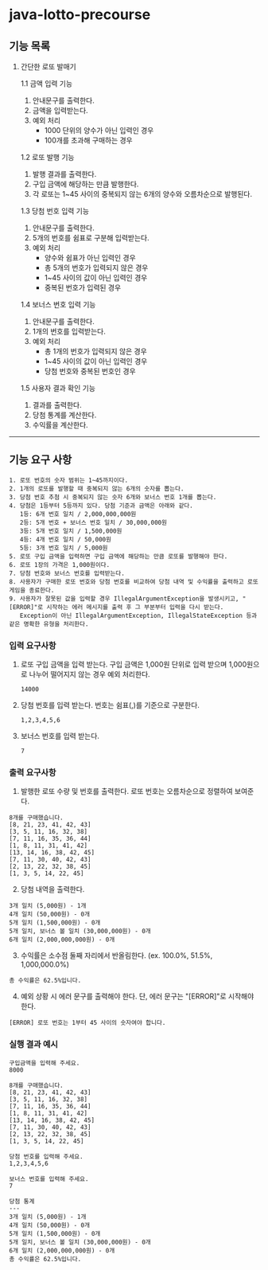 # java-lotto-precourse

## 기능 목록

1. 간단한 로또 발매기

   1.1 금액 입력 기능
    1. 안내문구를 출력한다.
    2. 금액을 입력받는다.
    3. 예외 처리
        - 1000 단위의 양수가 아닌 입력인 경우
        - 100개를 초과해 구매하는 경우

   1.2 로또 발행 기능
    1. 발행 결과를 출력한다.
    2. 구입 금액에 해당하는 만큼 발행한다.
    3. 각 로또는 1~45 사이의 중복되지 않는 6개의 양수와 오름차순으로 발행된다.

   1.3 당첨 번호 입력 기능
    1. 안내문구를 출력한다.
    2. 5개의 번호를 쉼표로 구분해 입력받는다.
    3. 예외 처리
        - 양수와 쉼표가 아닌 입력인 경우
        - 총 5개의 번호가 입력되지 않은 경우
        - 1~45 사이의 값이 아닌 입력인 경우
        - 중복된 번호가 입력된 경우

   1.4 보너스 번호 입력 기능
    1. 안내문구를 출력한다.
    2. 1개의 번호를 입력받는다.
    3. 예외 처리
        - 총 1개의 번호가 입력되지 않은 경우
        - 1~45 사이의 값이 아닌 입력인 경우
        - 당첨 번호와 중복된 번호인 경우

   1.5 사용자 결과 확인 기능
    1. 결과를 출력한다.
    2. 당첨 통계를 계산한다.
    3. 수익률을 계산한다.

---

## 기능 요구 사항

```
1. 로또 번호의 숫자 범위는 1~45까지이다.
2. 1개의 로또를 발행할 때 중복되지 않는 6개의 숫자를 뽑는다.
3. 당첨 번호 추첨 시 중복되지 않는 숫자 6개와 보너스 번호 1개를 뽑는다.
4. 당첨은 1등부터 5등까지 있다. 당첨 기준과 금액은 아래와 같다.
   1등: 6개 번호 일치 / 2,000,000,000원
   2등: 5개 번호 + 보너스 번호 일치 / 30,000,000원
   3등: 5개 번호 일치 / 1,500,000원
   4등: 4개 번호 일치 / 50,000원
   5등: 3개 번호 일치 / 5,000원
5. 로또 구입 금액을 입력하면 구입 금액에 해당하는 만큼 로또를 발행해야 한다.
6. 로또 1장의 가격은 1,000원이다.
7. 당첨 번호와 보너스 번호를 입력받는다.
8. 사용자가 구매한 로또 번호와 당첨 번호를 비교하여 당첨 내역 및 수익률을 출력하고 로또 게임을 종료한다.
9. 사용자가 잘못된 값을 입력할 경우 IllegalArgumentException을 발생시키고, "[ERROR]"로 시작하는 에러 메시지를 출력 후 그 부분부터 입력을 다시 받는다.
   Exception이 아닌 IllegalArgumentException, IllegalStateException 등과 같은 명확한 유형을 처리한다.
```

### 입력 요구사항

1. 로또 구입 금액을 입력 받는다. 구입 금액은 1,000원 단위로 입력 받으며 1,000원으로 나누어 떨어지지 않는 경우 예외 처리한다.

   ```14000```

2. 당첨 번호를 입력 받는다. 번호는 쉼표(,)를 기준으로 구분한다.

   ```1,2,3,4,5,6```

3. 보너스 번호를 입력 받는다.

   ```7```

### 출력 요구사항

1. 발행한 로또 수량 및 번호를 출력한다. 로또 번호는 오름차순으로 정렬하여 보여준다.

```
8개를 구매했습니다.
[8, 21, 23, 41, 42, 43]
[3, 5, 11, 16, 32, 38]
[7, 11, 16, 35, 36, 44]
[1, 8, 11, 31, 41, 42]
[13, 14, 16, 38, 42, 45]
[7, 11, 30, 40, 42, 43]
[2, 13, 22, 32, 38, 45]
[1, 3, 5, 14, 22, 45]
```

2. 당첨 내역을 출력한다.

```
3개 일치 (5,000원) - 1개
4개 일치 (50,000원) - 0개
5개 일치 (1,500,000원) - 0개
5개 일치, 보너스 볼 일치 (30,000,000원) - 0개
6개 일치 (2,000,000,000원) - 0개
```

3. 수익률은 소수점 둘째 자리에서 반올림한다. (ex. 100.0%, 51.5%, 1,000,000.0%)

```
총 수익률은 62.5%입니다.
```

4. 예외 상황 시 에러 문구를 출력해야 한다. 단, 에러 문구는 "[ERROR]"로 시작해야 한다.

```
[ERROR] 로또 번호는 1부터 45 사이의 숫자여야 합니다.
```

### 실행 결과 예시

```
구입금액을 입력해 주세요.
8000

8개를 구매했습니다.
[8, 21, 23, 41, 42, 43]
[3, 5, 11, 16, 32, 38]
[7, 11, 16, 35, 36, 44]
[1, 8, 11, 31, 41, 42]
[13, 14, 16, 38, 42, 45]
[7, 11, 30, 40, 42, 43]
[2, 13, 22, 32, 38, 45]
[1, 3, 5, 14, 22, 45]

당첨 번호를 입력해 주세요.
1,2,3,4,5,6

보너스 번호를 입력해 주세요.
7

당첨 통계
---
3개 일치 (5,000원) - 1개
4개 일치 (50,000원) - 0개
5개 일치 (1,500,000원) - 0개
5개 일치, 보너스 볼 일치 (30,000,000원) - 0개
6개 일치 (2,000,000,000원) - 0개
총 수익률은 62.5%입니다.
```